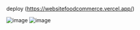 deploy (https://websitefoodcommerce.vercel.app/)

![image](https://github.com/user-attachments/assets/1c02d07d-0f01-4256-b322-8ed816ff8363)
![image](https://github.com/user-attachments/assets/ca5f850d-f534-4b3b-b4ef-991f547eb5c7)

